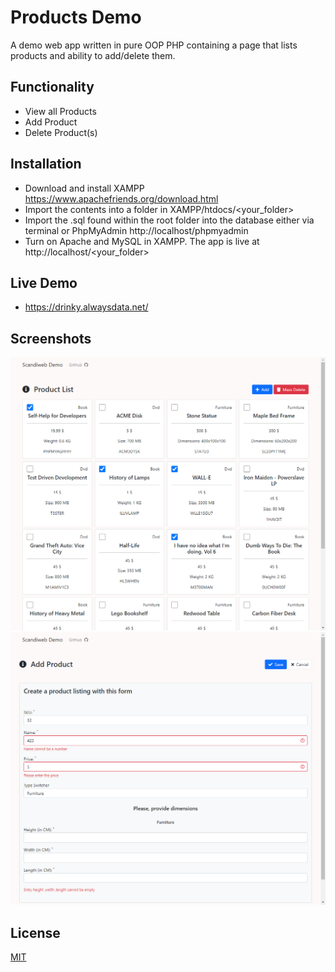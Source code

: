 # Products Demo
A demo web app written in pure OOP PHP containing a page that lists products and ability to add/delete them.

## Functionality
- View all Products
- Add Product
- Delete Product(s)

## Installation
- Download and install XAMPP https://www.apachefriends.org/download.html
- Import the contents into a folder in XAMPP/htdocs/<your_folder>
- Import the .sql found within the root folder into the database either via terminal or PhpMyAdmin http://localhost/phpmyadmin
- Turn on Apache and MySQL in XAMPP. The app is live at http://localhost/<your_folder>

## Live Demo
- https://drinky.alwaysdata.net/

## Screenshots
![Test Image 1](preview/1.png)
![Test Image 1](preview/2.png)


## License
[MIT](https://choosealicense.com/licenses/mit/)

